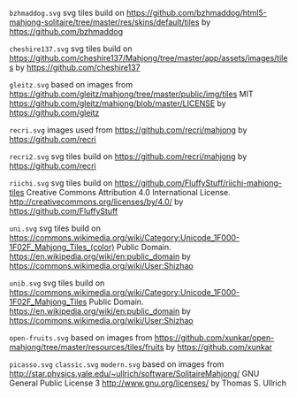 `bzhmaddog.svg`
svg tiles build on https://github.com/bzhmaddog/html5-mahjong-solitaire/tree/master/res/skins/default/tiles
by https://github.com/bzhmaddog

`cheshire137.svg`
svg tiles build on https://github.com/cheshire137/Mahjong/tree/master/app/assets/images/tiles
by https://github.com/cheshire137

`gleitz.svg`
based on images from https://github.com/gleitz/mahjong/tree/master/public/img/tiles
MIT https://github.com/gleitz/mahjong/blob/master/LICENSE
by https://github.com/gleitz

`recri.svg`
images used from https://github.com/recri/mahjong
by https://github.com/recri

`recri2.svg`
svg tiles build on https://github.com/recri/mahjong
by https://github.com/recri

`riichi.svg`
svg tiles build on https://github.com/FluffyStuff/riichi-mahjong-tiles
Creative Commons Attribution 4.0 International License. http://creativecommons.org/licenses/by/4.0/
by https://github.com/FluffyStuff

`uni.svg`
svg tiles build on https://commons.wikimedia.org/wiki/Category:Unicode_1F000-1F02F_Mahjong_Tiles_(color)
Public Domain. https://en.wikipedia.org/wiki/en:public_domain
by https://commons.wikimedia.org/wiki/User:Shizhao

`unib.svg`
svg tiles build on https://commons.wikimedia.org/wiki/Category:Unicode_1F000-1F02F_Mahjong_Tiles
Public Domain. https://en.wikipedia.org/wiki/en:public_domain
by https://commons.wikimedia.org/wiki/User:Shizhao

`open-fruits.svg`
based on images from https://github.com/xunkar/open-mahjong/tree/master/resources/tiles/fruits
by https://github.com/xunkar

`picasso.svg`
`classic.svg`
`modern.svg`
based on images from http://star.physics.yale.edu/~ullrich/software/SolitaireMahjong/
GNU General Public License 3 http://www.gnu.org/licenses/
by Thomas S. Ullrich

